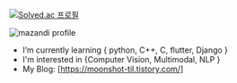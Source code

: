 [![Solved.ac
프로필](http://mazassumnida.wtf/api/v2/generate_badge?boj=wltnjeon0119)](https://solved.ac/wltnjeon0119)

![mazandi profile](http://mazandi.herokuapp.com/api?handle=wltnjeon0119&theme=warm)



- I’m currently learning { python, C++, C, flutter, Django }
- I'm interested in {Computer Vision, Multimodal, NLP }
- My Blog: [https://moonshot-til.tistory.com/]
<!-- - 🤔 I’m looking for help with ...
- 💬 Ask me about ...
- 📫 How to reach me: ...
- 😄 Pronouns: ...
- ⚡ Fun fact: ...
-->
